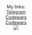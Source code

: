 <div align="center">
   My links:
</div>
<div align="center">
    <a href="https://t.me/egorpyarkov">Telegram</a>  
</div>
<div align="center">
  <a href="https://www.codewars.com/users/EgorPyarkov">Codewars</a>
</div>
<div align="center">
  <a href="mailto:mailforwork1718@gmail.com">Codewars</a>
</div>

<div align="center">
  <img src="https://komarev.com/ghpvc/?username=EgorPyarkov&style=flat-square&color=red"/>
</div>
